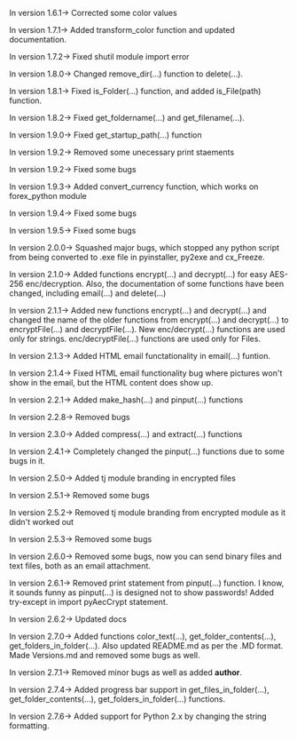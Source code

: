 In version 1.6.1-> Corrected some color values

In version 1.7.1-> Added transform_color function and updated documentation.

In version 1.7.2-> Fixed shutil module import error

In version 1.8.0-> Changed remove_dir(...) function to delete(...).

In version 1.8.1-> Fixed is_Folder(...) function, and added is_File(path) function.

In version 1.8.2-> Fixed get_foldername(...) and get_filename(...).

In version 1.9.0-> Fixed get_startup_path(...) function

In version 1.9.2-> Removed some unecessary print staements

In version 1.9.2-> Fixed some bugs

In version 1.9.3-> Added convert_currency function, which works on forex_python module

In version 1.9.4-> Fixed some bugs

In version 1.9.5-> Fixed some bugs

In version 2.0.0-> Squashed major bugs, which stopped any python script from being
	converted to .exe file in pyinstaller, py2exe and cx_Freeze.

In version 2.1.0-> Added functions encrypt(...) and decrypt(...) for easy AES-256 enc/decryption.
	Also, the documentation of some functions have been changed, including email(...) and delete(...)

In version 2.1.1-> Added new functions encrypt(...) and decrypt(...) and changed the
	name of the older functions from encrypt(...) and decrypt(...) to encryptFile(...) and decryptFile(...).
	New enc/decrypt(...) functions are used only for strings. enc/decryptFile(...) functions are
	used only for Files.

In version 2.1.3-> Added HTML email functationality in email(...) funtion.

In version 2.1.4-> Fixed HTML email functionality bug where pictures won't show
	in the email, but the HTML content does show up.

In version 2.2.1-> Added make_hash(...) and pinput(...) functions

In version 2.2.8-> Removed bugs

In version 2.3.0-> Added compress(...) and extract(...) functions

In version 2.4.1-> Completely changed the pinput(...) functions due to some bugs in it.

In version 2.5.0-> Added tj module branding in encrypted files

In version 2.5.1-> Removed some bugs

In version 2.5.2-> Removed tj module branding from encrypted module as it didn't worked out

In version 2.5.3-> Removed some bugs

In version 2.6.0-> Removed some bugs, now you can send binary files and text files, both as an
	email attachment.

In version 2.6.1-> Removed print statement from pinput(...) function. I know, it sounds funny as
pinput(...) is designed not to show passwords! Added try-except in import pyAecCrypt statement.

In version 2.6.2-> Updated docs

In version 2.7.0-> Added functions color_text(...), get_folder_contents(...), get_folders_in_folder(...).
	Also updated README.md as per the .MD format. Made Versions.md and removed some bugs as well.

In version 2.7.1-> Removed minor bugs as well as added __author__.

In version 2.7.4-> Added progress bar support in get_files_in_folder(...), get_folder_contents(...),
	get_folders_in_folder(...) functions.

In version 2.7.6-> Added support for Python 2.x by changing the string formatting.
